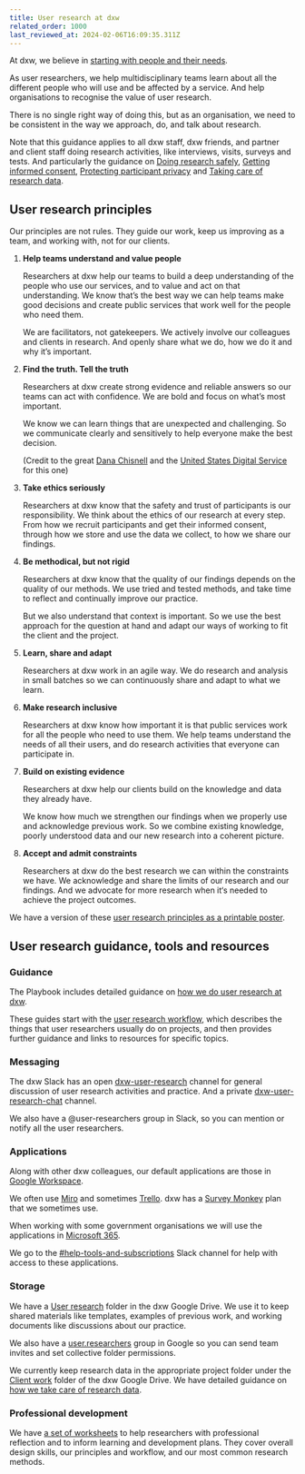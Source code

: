 ```yaml
---
title: User research at dxw
related_order: 1000
last_reviewed_at: 2024-02-06T16:09:35.311Z
---
```

At dxw, we believe in [starting with people and their needs](/about-us/our-mission-values-and-principles/#start-with-people-and-their-needs).

As user researchers, we help multidisciplinary teams learn about all the different people who will use and be affected by a service. And help organisations to recognise the value of user research.

There is no single right way of doing this, but as an organisation, we need to be consistent in the way we approach, do, and talk about research.

Note that this guidance applies to all dxw staff, dxw friends, and partner and client staff doing research activities, like interviews, visits, surveys and tests. And particularly the guidance on [Doing research safely](/user-research/doing-research-safely/), [Getting informed consent](/user-research/getting-informed-consent-for-user-research/), [Protecting participant privacy](/user-research/recruiting-participants-and-protecting-privacy#protecting-participant-privacy/) and [Taking care of research data](/user-research/taking-care-of-research-data/).

## User research principles

Our principles are not rules. They guide our work, keep us improving as a team, and working with, not for our clients.

1. **Help teams understand and value people**

   Researchers at dxw help our teams to build a deep understanding of the people who use our services, and to value and act on that understanding. We know that’s the best way we can help teams make good decisions and create public services that work well for the people who need them.

   We are facilitators, not gatekeepers. We actively involve our colleagues and clients in research. And openly share what we do, how we do it and why it’s important.

2. **Find the truth. Tell the truth**

   Researchers at dxw create strong evidence and reliable answers so our teams
   can act with confidence. We are bold and focus on what’s most important.

   We know we can learn things that are unexpected and challenging. So we
   communicate clearly and sensitively to help everyone make the best decision.

   (Credit to the great
   [Dana Chisnell](https://twitter.com/danachis/status/802930860030918656) and
   the [United States Digital Service](https://www.usds.gov/mission) for this
   one)

3. **Take ethics seriously**

   Researchers at dxw know that the safety and trust of participants is our
   responsibility. We think about the ethics of our research at every step. From
   how we recruit participants and get their informed consent, through how we
   store and use the data we collect, to how we share our findings.

4. **Be methodical, but not rigid**

   Researchers at dxw know that the quality of our findings depends on the
   quality of our methods. We use tried and tested methods, and take time to
   reflect and continually improve our practice.

   But we also understand that context is important. So we use the best approach
   for the question at hand and adapt our ways of working to fit the client and
   the project.

5. **Learn, share and adapt**

   Researchers at dxw work in an agile way. We do research and analysis in small
   batches so we can continuously share and adapt to what we learn.

6. **Make research inclusive**

   Researchers at dxw know how important it is that public services work for all
   the people who need to use them. We help teams understand the needs of all
   their users, and do research activities that everyone can participate in.

7. **Build on existing evidence**

   Researchers at dxw help our clients build on the knowledge and data they already have.

   We know how much we strengthen our findings when we properly use and acknowledge previous work. So we combine existing knowledge, poorly understood data and our new research into a coherent picture.

8. **Accept and admit constraints**

   Researchers at dxw do the best research we can within the constraints we
   have. We acknowledge and share the limits of our research and our findings.
   And we advocate for more research when it‘s needed to achieve the project
   outcomes.

We have a version of these [user research principles as a printable poster](https://docs.google.com/presentation/d/1YUu9sUZM8aLUxMsJsOuZacQKRbA3P7ZH0Ic4HEORaxs/).

## User research guidance, tools and resources

### Guidance

The Playbook includes detailed guidance on
[how we do user research at dxw](/user-research/how-we-do-user-research/).

These guides start with the [user research workflow](https://playbook.dxw.com/user-research/how-we-do-user-research/#user-research-workflow), which describes the things that user researchers usually do on projects, and then provides further guidance and links to resources for specific topics.

### Messaging

The dxw Slack has an open
[dxw-user-research](https://dxw.slack.com/archives/C1SJP6R2L)
channel for general discussion of user research activities and practice. And a private
[dxw-user-research-chat](https://dxw.slack.com/archives/C049WEDV31S)
channel.

We also have a @user-researchers group in Slack, so you can mention or notify all the user researchers.

### Applications

Along with other dxw colleagues, our default applications are those in
[Google Workspace](https://workspace.google.com/intl/en_uk/features/).

We often use [Miro](https://miro.com/app/) and sometimes [Trello](https://trello.com/). dxw has a [Survey Monkey](https://uk.surveymonkey.com/) plan that we sometimes use.

When working with some government organisations we will use the applications in
[Microsoft 365](https://www.microsoft.com/en-gb/microsoft-365/products-apps-services).

We go to the
[#help-tools-and-subscriptions](https://dxw.slack.com/archives/CP56FSZKN) Slack channel for help with access to these applications.

### Storage

We have a
[User research](https://drive.google.com/drive/folders/0Bzb3f1meEk75NnZfRlFCSWFUMnc)
folder in the dxw Google Drive. We use it to keep shared materials like templates, examples of previous work, and working documents like discussions about our practice.

We also have a
[user.researchers](https://groups.google.com/a/dxw.com/g/user.researchers/members)
group in Google so you can send team invites and set collective folder permissions.

We currently keep research data in the appropriate project folder under the
[Client work](https://drive.google.com/drive/folders/0B3L9egViwlJBUHdBV0VoWVB2VFU)
folder of the dxw Google Drive. We have detailed guidance on
[how we take care of research data](/user-research/taking-care-of-research-data/).

### Professional development

We have
[a set of worksheets](https://docs.google.com/presentation/d/1p01dpMFEKKRE8rV9hJZ2II3I6z5BG5GbrHzPBLSaJzM/)
to help researchers with professional reflection and to inform learning and
development plans. They cover overall design skills, our principles and workflow, and our most common research methods.
